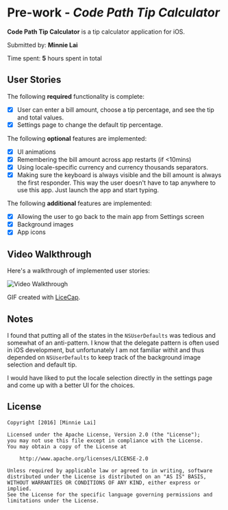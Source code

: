 # Pre-work - *Code Path Tip Calculator*

**Code Path Tip Calculator** is a tip calculator application for iOS.

Submitted by: **Minnie Lai**

Time spent: **5** hours spent in total

## User Stories

The following **required** functionality is complete:

* [x] User can enter a bill amount, choose a tip percentage, and see the tip and total values.
* [x] Settings page to change the default tip percentage.

The following **optional** features are implemented:
* [x] UI animations
* [x] Remembering the bill amount across app restarts (if <10mins)
* [x] Using locale-specific currency and currency thousands separators.
* [x] Making sure the keyboard is always visible and the bill amount is always the first responder. This way the user doesn't have to tap anywhere to use this app. Just launch the app and start typing.

The following **additional** features are implemented:

* [x] Allowing the user to go back to the main app from Settings screen
* [x] Background images
* [x] App icons

## Video Walkthrough 

Here's a walkthrough of implemented user stories:

<img src="http://i.imgur.com/2mgscb6.gif" title='Video Walkthrough' width='' alt='Video Walkthrough' />

GIF created with [LiceCap](http://www.cockos.com/licecap/).

## Notes

I found that putting all of the states in the `NSUserDefaults` was tedious and somewhat of an anti-pattern. I know that the delegate pattern is often used in iOS development, but unfortunately I am not familiar withit and thus depended on `NSUserDefaults` to keep track of the background image selection and default tip.

I would have liked to put the locale selection directly in the settings page and come up with a better UI for the choices. 

## License

    Copyright [2016] [Minnie Lai]

    Licensed under the Apache License, Version 2.0 (the "License");
    you may not use this file except in compliance with the License.
    You may obtain a copy of the License at

        http://www.apache.org/licenses/LICENSE-2.0

    Unless required by applicable law or agreed to in writing, software
    distributed under the License is distributed on an "AS IS" BASIS,
    WITHOUT WARRANTIES OR CONDITIONS OF ANY KIND, either express or implied.
    See the License for the specific language governing permissions and
    limitations under the License.